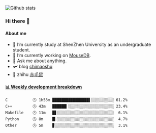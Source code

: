 ![Github stats](https://github-readme-stats.vercel.app/api?username=chimaoshu&show_icons=true&theme=cobalt)

### Hi there 👋

#### About me

- 🏫 I’m currently study at ShenZhen University as an undergraduate student.
- 🔭 I’m currently working on [MouseDB](https://github.com/chimaoshu/MouseDB).
- 💬 Ask me about anything.
- 🛩️ blog  [chimaoshu](https://www.chimaoshu.top)
- 🎯 zhihu  [赤毛鼠](https://www.zhihu.com/people/chi-mao-shu-53/)

<!-- waka-box start -->
#### <a href="https://gist.github.com/e235103f6d3ace58395a9ff863c34467" target="_blank">📊 Weekly development breakdown</a>
```text
C           🕓 1h53m ████████████████▌░░░░░░░░░░ 61.2%
C++         🕓 43m   ██████▎░░░░░░░░░░░░░░░░░░░░ 23.4%
Makefile    🕓 11m   █▋░░░░░░░░░░░░░░░░░░░░░░░░░  6.1%
Python      🕓 8m    █▎░░░░░░░░░░░░░░░░░░░░░░░░░  4.7%
Other       🕓 5m    ▊░░░░░░░░░░░░░░░░░░░░░░░░░░  3.1%
```
<!-- Powered by https://github.com/YouEclipse/waka-box-go . -->
<!-- waka-box end -->
